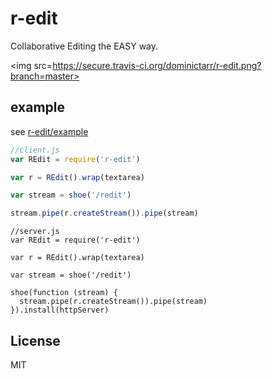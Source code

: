 # r-edit

Collaborative Editing the EASY way.

<img src=https://secure.travis-ci.org/dominictarr/r-edit.png?branch=master>

## example

see [r-edit/example](https://github.com/dominictarr/r-edit/tree/master/example)

``` js
//client.js
var REdit = require('r-edit')

var r = REdit().wrap(textarea)

var stream = shoe('/redit')

stream.pipe(r.createStream()).pipe(stream)

```

```
//server.js
var REdit = require('r-edit')

var r = REdit().wrap(textarea)

var stream = shoe('/redit')

shoe(function (stream) {
  stream.pipe(r.createStream()).pipe(stream)
}).install(httpServer)
```


## License

MIT
